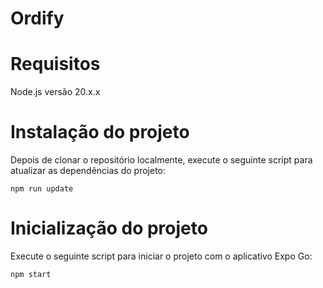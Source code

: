 # Ordify

# Requisitos

Node.js versão 20.x.x

# Instalação do projeto

Depois de clonar o repositório localmente, execute o seguinte script para atualizar as dependências do projeto:

```
npm run update
```

# Inicialização do projeto

Execute o seguinte script para iniciar o projeto com o aplicativo Expo Go:

```
npm start
```
